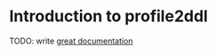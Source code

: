 # Introduction to profile2ddl

TODO: write [great documentation](http://jacobian.org/writing/what-to-write/)
